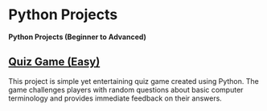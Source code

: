 # Python Projects
 <b>Python Projects (Beginner to Advanced)</b>

## <a href="Quiz_Game/quiz_game.py">Quiz Game (Easy)</a>
<p>This project is simple yet entertaining quiz game created using Python. The game challenges players with random questions
about basic computer terminology and provides immediate feedback on their answers.</p>


